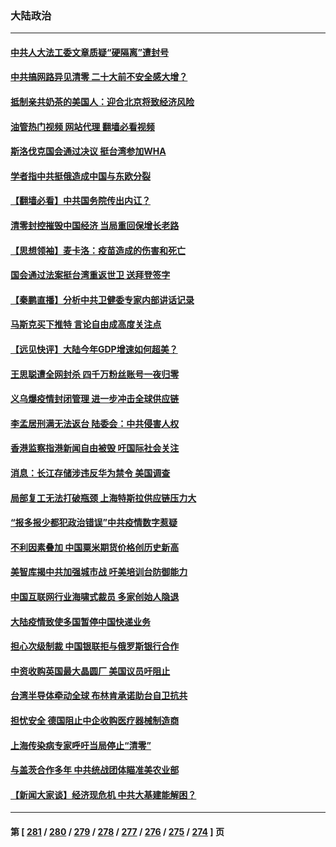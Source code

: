 ### 大陆政治
---
#### [中共人大法工委文章质疑“硬隔离”遭封号](../../pages/ncid277/n13722450.md?04282045) 
#### [中共搞网路异见清零 二十大前不安全感大增？](../../pages/ncid277/n13722384.md?04282045) 
#### [抵制亲共奶茶的美国人：迎合北京将致经济风险](../../pages/ncid277/n13722361.md?04282045) 
#### [油管热门视频 网站代理 翻墙必看视频](http://209.222.30.114:81/youtube.html?04282045)
#### [斯洛伐克国会通过决议 挺台湾参加WHA](../../pages/ncid277/n13722284.md?04282045) 
#### [学者指中共挺俄造成中国与东欧分裂](../../pages/ncid277/n13722249.md?04282045) 
#### [【翻墙必看】中共国务院传出内讧？](../../pages/ncid277/n13722135.md?04282045) 
#### [清零封控摧毁中国经济 当局重回保增长老路](../../pages/ncid277/n13721951.md?04282045) 
#### [【思想领袖】麦卡洛：疫苗造成的伤害和死亡](../../pages/ncid277/n13717071.md?04282045) 
#### [国会通过法案挺台湾重返世卫 送拜登签字](../../pages/ncid277/n13722043.md?04282045) 
#### [【秦鹏直播】分析中共卫健委专家内部讲话记录](../../pages/ncid277/n13722036.md?04282045) 
#### [马斯克买下推特 言论自由成高度关注点](../../pages/ncid277/n13722017.md?04282045) 
#### [【远见快评】大陆今年GDP增速如何超美？](../../pages/ncid277/n13721895.md?04282045) 
#### [王思聪遭全网封杀 四千万粉丝账号一夜归零](../../pages/ncid277/n13721941.md?04282045) 
#### [义乌爆疫情封闭管理 进一步冲击全球供应链](../../pages/ncid277/n13721924.md?04282045) 
#### [李孟居刑满无法返台 陆委会：中共侵害人权](../../pages/ncid277/n13721873.md?04282045) 
#### [香港监察指港新闻自由被毁 吁国际社会关注](../../pages/ncid277/n13721934.md?04282045) 
#### [消息：长江存储涉违反华为禁令 美国调查](../../pages/ncid277/n13721928.md?04282045) 
#### [局部复工无法打破瓶颈 上海特斯拉供应链压力大](../../pages/ncid277/n13721889.md?04282045) 
#### [“报多报少都犯政治错误”中共疫情数字惹疑](../../pages/ncid277/n13721920.md?04282045) 
#### [不利因素叠加 中国粟米期货价格创历史新高](../../pages/ncid277/n13721886.md?04282045) 
#### [美智库揭中共加强城市战 吁美培训台防御能力](../../pages/ncid277/n13721727.md?04282045) 
#### [中国互联网行业海啸式裁员 多家创始人隐退](../../pages/ncid277/n13721870.md?04282045) 
#### [大陆疫情致使多国暂停中国快递业务](../../pages/ncid277/n13721857.md?04282045) 
#### [担心次级制裁 中国银联拒与俄罗斯银行合作](../../pages/ncid277/n13721834.md?04282045) 
#### [中资收购英国最大晶圆厂 美国议员吁阻止](../../pages/ncid277/n13721835.md?04282045) 
#### [台湾半导体牵动全球 布林肯承诺助台自卫抗共](../../pages/ncid277/n13721693.md?04282045) 
#### [担忧安全 德国阻止中企收购医疗器械制造商](../../pages/ncid277/n13721809.md?04282045) 
#### [上海传染病专家呼吁当局停止“清零”](../../pages/ncid277/n13721825.md?04282045) 
#### [与盖茨合作多年 中共统战团体瞄准美农业部](../../pages/ncid277/n13721692.md?04282045) 
#### [【新闻大家谈】经济现危机 中共大基建能解困？](../../pages/ncid277/n13721784.md?04282045) 

---
#### 第 [ [281](./281.md?04282045) / [280](./280.md?04282045) / [279](./279.md?04282045) / [278](./278.md?04282045) / [277](./277.md?04282045) / [276](./276.md?04282045) / [275](./275.md?04282045) / [274](./274.md?04282045) ] 页
